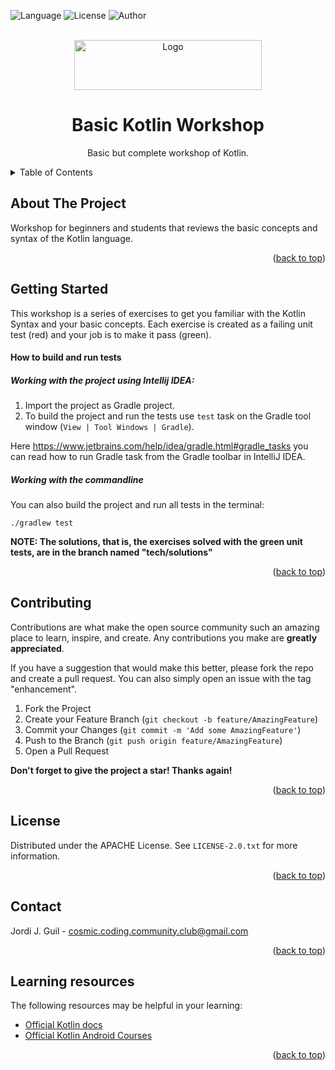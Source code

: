 <a name="readme-top"></a>

![Language](https://img.shields.io/badge/Language-kotlin-blue) ![License](https://img.shields.io/badge/License-Apache%202%2E0-green) ![Author](https://img.shields.io/badge/Author-Jordi%20J%2EGuil-green)

<br />
<div align="center">
  <a href="https://kotlinlang.org/docs/images/kotlin-logo.png">
    <img src="https://kotlinlang.org/docs/images/kotlin-logo.png" alt="Logo" width="300" height="80">
  </a>

<h1 align="center">Basic Kotlin Workshop</h1>
  <p align="center">
    Basic but complete workshop of Kotlin.
    <br />
  </p>
</div>



<!-- TABLE OF CONTENTS -->
<details>
  <summary>Table of Contents</summary>
  <ol>
    <li>
      <a href="#about-the-project">About The Project</a>
    </li>
    <li>
      <a href="#getting-started">Getting Started</a>
      <ul>
        <li><a href="#prerequisites">Prerequisites</a></li>
        <li><a href="#installation">Installation</a></li>
      </ul>
    </li>
    <li><a href="#contributing">Contributing</a></li>
    <li><a href="#license">License</a></li>
    <li><a href="#contact">Contact</a></li>
    <li><a href="#acknowledgments">Acknowledgments</a></li>
  </ol>
</details>



<!-- ABOUT THE PROJECT -->
## About The Project
Workshop for beginners and students that reviews the basic concepts and syntax of the Kotlin language.

<p align="right">(<a href="#readme-top">back to top</a>)</p>



<!-- GETTING STARTED -->
## Getting Started
This workshop is a series of exercises to get you familiar with the Kotlin Syntax and your basic concepts.
Each exercise is created as a failing unit test (red) and your job is to make it pass (green).

#### How to build and run tests
##### Working with the project using Intellij IDEA:
1. Import the project as Gradle project.
2. To build the project and run the tests use `test` task on the Gradle tool window
   (`View | Tool Windows | Gradle`).

Here https://www.jetbrains.com/help/idea/gradle.html#gradle_tasks you can read
how to run Gradle task from the Gradle toolbar in IntelliJ IDEA.

##### Working with the commandline

You can also build the project and run all tests in the terminal:
```
./gradlew test
```

**NOTE: The solutions, that is, the exercises solved with the green unit tests, are in the branch named "tech/solutions"**

<p align="right">(<a href="#readme-top">back to top</a>)</p>


## Contributing
Contributions are what make the open source community such an amazing place to learn, inspire, and create. Any contributions you make are **greatly appreciated**.

If you have a suggestion that would make this better, please fork the repo and create a pull request. You can also simply open an issue with the tag "enhancement".


1. Fork the Project
2. Create your Feature Branch (`git checkout -b feature/AmazingFeature`)
3. Commit your Changes (`git commit -m 'Add some AmazingFeature'`)
4. Push to the Branch (`git push origin feature/AmazingFeature`)
5. Open a Pull Request

**Don't forget to give the project a star! Thanks again!**

<p align="right">(<a href="#readme-top">back to top</a>)</p>



## License
Distributed under the APACHE License. See `LICENSE-2.0.txt` for more information.
<p align="right">(<a href="#readme-top">back to top</a>)</p>


## Contact
Jordi J. Guil - cosmic.coding.community.club@gmail.com
<p align="right">(<a href="#readme-top">back to top</a>)</p>


## Learning resources 

The following resources may be helpful in your learning:

* [Official Kotlin docs](https://kotlinlang.org/docs/home.html)
* [Official Kotlin Android Courses](https://developer.android.com/courses)

<p align="right">(<a href="#readme-top">back to top</a>)</p>
